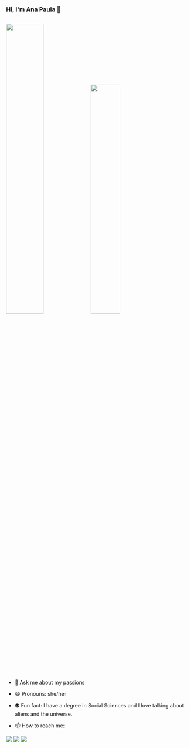 
### Hi, I'm Ana Paula 👋

##

<img width="45%" src="https://github-readme-stats.vercel.app/api?username=apaulagrs&count_private=true&show_icons=true&theme=cobalt"> <img width="40%" src="https://github-readme-stats.vercel.app/api/top-langs/?username=apaulagrs&layout=compact&theme=cobalt">

##

- 💬 Ask me about my passions

- 😄 Pronouns: she/her

- 👽 Fun fact: I have a degree in Social Sciences and I love talking about aliens and the universe.

- 📫 How to reach me:
<div> 
  <a href="https://www.instagram.com/apaulagrs/" target="_blank"><img src="https://img.shields.io/badge/-Instagram-%23E4405F?style=for-the-badge&logo=instagram&logoColor=white" target="_blank"></a>
  <a href = "mailto:paulaaguiars16@gmail.com"><img src="https://img.shields.io/badge/-Gmail-%23333?style=for-the-badge&logo=gmail&logoColor=white" target="_blank"></a>
  <a href="https://www.linkedin.com/in/apaulagrs/" target="_blank"><img src="https://img.shields.io/badge/-LinkedIn-%230077B5?style=for-the-badge&logo=linkedin&logoColor=white" target="_blank"></a> 
</div>
